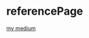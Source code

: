 # referencePage
[my medium](https://medium.com/@steven1428112/%E5%BE%9E%E8%BF%B7%E5%9B%A0%E7%9C%8B%E6%87%82%E6%8C%87%E6%A8%99-pointer-4df06e72d9aa)
